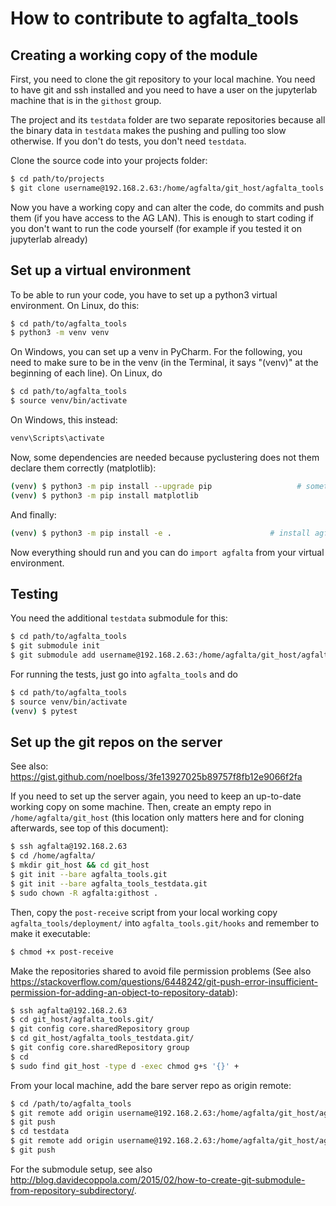 # How to contribute to agfalta_tools

## Creating a working copy of the module

First, you need to clone the git repository to your local machine. You need to
have git and ssh installed and you need to have a user on the jupyterlab
machine that is in the `githost` group.

The project and its `testdata` folder are two separate repositories because
all the binary data in `testdata` makes the pushing and pulling too slow
otherwise. If you don't do tests, you don't need `testdata`.

Clone the source code into your projects folder:

```sh
$ cd path/to/projects
$ git clone username@192.168.2.63:/home/agfalta/git_host/agfalta_tools.git
```

Now you have a working copy and can alter the code, do commits and push them
(if you have access to the AG LAN). This is enough to start coding if you don't
want to run the code yourself (for example if you tested it on jupyterlab
already)


## Set up a virtual environment

To be able to run your code, you have to set up a python3 virtual
environment. On Linux, do this:

```sh
$ cd path/to/agfalta_tools
$ python3 -m venv venv
```

On Windows, you can set up a venv in PyCharm. For the following, you need to
make sure to be in the venv (in the Terminal, it says "(venv)" at the
beginning of each line). On Linux, do

```sh
$ cd path/to/agfalta_tools
$ source venv/bin/activate
```

On Windows, this instead:

```cmd
venv\Scripts\activate
```

Now, some dependencies are needed because pyclustering does not them declare
them correctly (matplotlib):

```sh
(venv) $ python3 -m pip install --upgrade pip        			# sometimes necessary
(venv) $ python3 -m pip install matplotlib
```

And finally:

```sh
(venv) $ python3 -m pip install -e .               	      # install agfalta module
```

Now everything should run and you can do `import agfalta` from your virtual
environment.


## Testing

You need the additional `testdata` submodule for this:

```sh
$ cd path/to/agfalta_tools
$ git submodule init
$ git submodule add username@192.168.2.63:/home/agfalta/git_host/agfalta_tools_testdata.git
```

For running the tests, just go into `agfalta_tools` and do

```sh
$ cd path/to/agfalta_tools
$ source venv/bin/activate
(venv) $ pytest
```


## Set up the git repos on the server

See also: https://gist.github.com/noelboss/3fe13927025b89757f8fb12e9066f2fa

If you need to set up the server again, you need to keep an up-to-date working
copy on some machine. Then, create an empty repo in `/home/agfalta/git_host`
(this location only matters here and for cloning afterwards, see top of this
document):

```sh
$ ssh agfalta@192.168.2.63
$ cd /home/agfalta/
$ mkdir git_host && cd git_host
$ git init --bare agfalta_tools.git
$ git init --bare agfalta_tools_testdata.git
$ sudo chown -R agfalta:githost .
```

Then, copy the `post-receive` script from your local working copy
`agfalta_tools/deployment/` into `agfalta_tools.git/hooks` and remember to
make it executable:

```sh
$ chmod +x post-receive
```

Make the repositories shared to avoid file permission problems (See also https://stackoverflow.com/questions/6448242/git-push-error-insufficient-permission-for-adding-an-object-to-repository-datab):

```sh
$ ssh agfalta@192.168.2.63
$ cd git_host/agfalta_tools.git/
$ git config core.sharedRepository group
$ cd git_host/agfalta_tools_testdata.git/
$ git config core.sharedRepository group
$ cd
$ sudo find git_host -type d -exec chmod g+s '{}' +
```

From your local machine, add the bare server repo as origin remote:

```sh
$ cd /path/to/agfalta_tools
$ git remote add origin username@192.168.2.63:/home/agfalta/git_host/agfalta_tools.git
$ git push
$ cd testdata
$ git remote add origin username@192.168.2.63:/home/agfalta/git_host/agfalta_tools_testdata.git
$ git push
```

For the submodule setup, see also http://blog.davidecoppola.com/2015/02/how-to-create-git-submodule-from-repository-subdirectory/.
